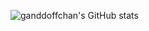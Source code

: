 ![ganddoffchan's GitHub stats](https://github-readme-stats.vercel.app/api?username=ganddoffchan&theme=monkai&show_icons=true)

